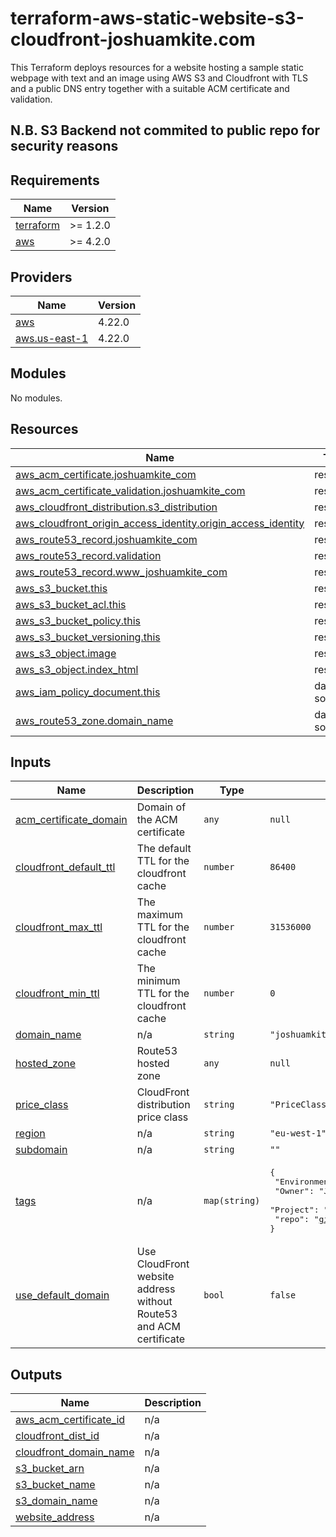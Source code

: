 # terraform-aws-static-website-s3-cloudfront-joshuamkite.com

This Terraform deploys resources for a website hosting a sample static webpage with text and an image using AWS S3 and Cloudfront with TLS and a public DNS entry together with a suitable ACM certificate and validation. 

## N.B. S3 Backend not commited to public repo for security reasons

## Requirements

| Name | Version |
|------|---------|
| <a name="requirement_terraform"></a> [terraform](#requirement\_terraform) | >= 1.2.0 |
| <a name="requirement_aws"></a> [aws](#requirement\_aws) | >= 4.2.0 |

## Providers

| Name | Version |
|------|---------|
| <a name="provider_aws"></a> [aws](#provider\_aws) | 4.22.0 |
| <a name="provider_aws.us-east-1"></a> [aws.us-east-1](#provider\_aws.us-east-1) | 4.22.0 |

## Modules

No modules.

## Resources

| Name | Type |
|------|------|
| [aws_acm_certificate.joshuamkite_com](https://registry.terraform.io/providers/hashicorp/aws/latest/docs/resources/acm_certificate) | resource |
| [aws_acm_certificate_validation.joshuamkite_com](https://registry.terraform.io/providers/hashicorp/aws/latest/docs/resources/acm_certificate_validation) | resource |
| [aws_cloudfront_distribution.s3_distribution](https://registry.terraform.io/providers/hashicorp/aws/latest/docs/resources/cloudfront_distribution) | resource |
| [aws_cloudfront_origin_access_identity.origin_access_identity](https://registry.terraform.io/providers/hashicorp/aws/latest/docs/resources/cloudfront_origin_access_identity) | resource |
| [aws_route53_record.joshuamkite_com](https://registry.terraform.io/providers/hashicorp/aws/latest/docs/resources/route53_record) | resource |
| [aws_route53_record.validation](https://registry.terraform.io/providers/hashicorp/aws/latest/docs/resources/route53_record) | resource |
| [aws_route53_record.www_joshuamkite_com](https://registry.terraform.io/providers/hashicorp/aws/latest/docs/resources/route53_record) | resource |
| [aws_s3_bucket.this](https://registry.terraform.io/providers/hashicorp/aws/latest/docs/resources/s3_bucket) | resource |
| [aws_s3_bucket_acl.this](https://registry.terraform.io/providers/hashicorp/aws/latest/docs/resources/s3_bucket_acl) | resource |
| [aws_s3_bucket_policy.this](https://registry.terraform.io/providers/hashicorp/aws/latest/docs/resources/s3_bucket_policy) | resource |
| [aws_s3_bucket_versioning.this](https://registry.terraform.io/providers/hashicorp/aws/latest/docs/resources/s3_bucket_versioning) | resource |
| [aws_s3_object.image](https://registry.terraform.io/providers/hashicorp/aws/latest/docs/resources/s3_object) | resource |
| [aws_s3_object.index_html](https://registry.terraform.io/providers/hashicorp/aws/latest/docs/resources/s3_object) | resource |
| [aws_iam_policy_document.this](https://registry.terraform.io/providers/hashicorp/aws/latest/docs/data-sources/iam_policy_document) | data source |
| [aws_route53_zone.domain_name](https://registry.terraform.io/providers/hashicorp/aws/latest/docs/data-sources/route53_zone) | data source |

## Inputs

| Name | Description | Type | Default | Required |
|------|-------------|------|---------|:--------:|
| <a name="input_acm_certificate_domain"></a> [acm\_certificate\_domain](#input\_acm\_certificate\_domain) | Domain of the ACM certificate | `any` | `null` | no |
| <a name="input_cloudfront_default_ttl"></a> [cloudfront\_default\_ttl](#input\_cloudfront\_default\_ttl) | The default TTL for the cloudfront cache | `number` | `86400` | no |
| <a name="input_cloudfront_max_ttl"></a> [cloudfront\_max\_ttl](#input\_cloudfront\_max\_ttl) | The maximum TTL for the cloudfront cache | `number` | `31536000` | no |
| <a name="input_cloudfront_min_ttl"></a> [cloudfront\_min\_ttl](#input\_cloudfront\_min\_ttl) | The minimum TTL for the cloudfront cache | `number` | `0` | no |
| <a name="input_domain_name"></a> [domain\_name](#input\_domain\_name) | n/a | `string` | `"joshuamkite.com"` | no |
| <a name="input_hosted_zone"></a> [hosted\_zone](#input\_hosted\_zone) | Route53 hosted zone | `any` | `null` | no |
| <a name="input_price_class"></a> [price\_class](#input\_price\_class) | CloudFront distribution price class | `string` | `"PriceClass_100"` | no |
| <a name="input_region"></a> [region](#input\_region) | n/a | `string` | `"eu-west-1"` | no |
| <a name="input_subdomain"></a> [subdomain](#input\_subdomain) | n/a | `string` | `""` | no |
| <a name="input_tags"></a> [tags](#input\_tags) | n/a | `map(string)` | <pre>{<br>  "Environment": "Test",<br>  "Owner": "Joshua",<br>  "Project": "personal website",<br>  "repo": "git@github.com:joshuamkite/terraform-aws-static-website-s3-cloudfront-joshuamkite.com.git"<br>}</pre> | no |
| <a name="input_use_default_domain"></a> [use\_default\_domain](#input\_use\_default\_domain) | Use CloudFront website address without Route53 and ACM certificate | `bool` | `false` | no |

## Outputs

| Name | Description |
|------|-------------|
| <a name="output_aws_acm_certificate_id"></a> [aws\_acm\_certificate\_id](#output\_aws\_acm\_certificate\_id) | n/a |
| <a name="output_cloudfront_dist_id"></a> [cloudfront\_dist\_id](#output\_cloudfront\_dist\_id) | n/a |
| <a name="output_cloudfront_domain_name"></a> [cloudfront\_domain\_name](#output\_cloudfront\_domain\_name) | n/a |
| <a name="output_s3_bucket_arn"></a> [s3\_bucket\_arn](#output\_s3\_bucket\_arn) | n/a |
| <a name="output_s3_bucket_name"></a> [s3\_bucket\_name](#output\_s3\_bucket\_name) | n/a |
| <a name="output_s3_domain_name"></a> [s3\_domain\_name](#output\_s3\_domain\_name) | n/a |
| <a name="output_website_address"></a> [website\_address](#output\_website\_address) | n/a |
